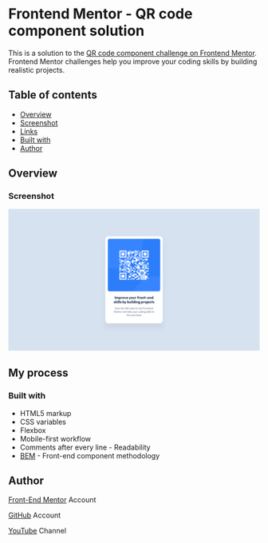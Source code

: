 # Frontend Mentor - QR code component solution

This is a solution to the [QR code component challenge on Frontend Mentor](https://www.frontendmentor.io/challenges/qr-code-component-iux_sIO_H). Frontend Mentor challenges help you improve your coding skills by building realistic projects.

## Table of contents

- [Overview](#overview)
- [Screenshot](#screenshot)
- [Links](#links)
- [Built with](#built-with)
- [Author](#author)

## Overview

### Screenshot

![](./screenshot.png)

<!-- ### Links

- Solution URL: [Add solution URL here](https://your-solution-url.com)
- Live Site URL: [Add live site URL here](https://your-live-site-url.com) -->

## My process

### Built with

- HTML5 markup
- CSS variables
- Flexbox
- Mobile-first workflow
- Comments after every line - Readability
- [BEM](https://getbem.com/) - Front-end component methodology

## Author

[Front-End Mentor](https://www.frontendmentor.io/profile/RighteousHundred) Account

[GitHub](https://github.com/RighteousHundred) Account

[YouTube](https://youtube.com/@evanwebdev) Channel
